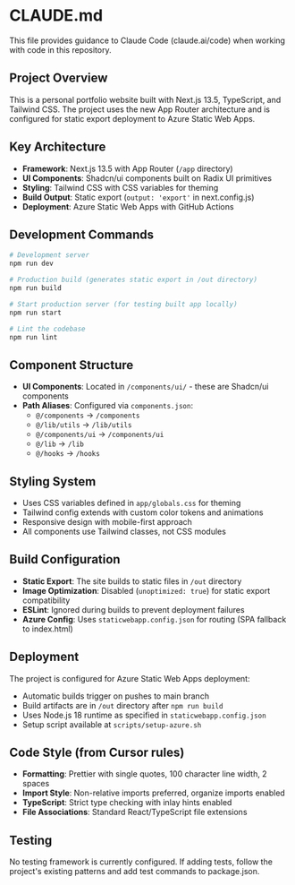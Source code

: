 # CLAUDE.md

This file provides guidance to Claude Code (claude.ai/code) when working with code in this repository.

## Project Overview

This is a personal portfolio website built with Next.js 13.5, TypeScript, and Tailwind CSS. The project uses the new App Router architecture and is configured for static export deployment to Azure Static Web Apps.

## Key Architecture

- **Framework**: Next.js 13.5 with App Router (`/app` directory)
- **UI Components**: Shadcn/ui components built on Radix UI primitives
- **Styling**: Tailwind CSS with CSS variables for theming
- **Build Output**: Static export (`output: 'export'` in next.config.js)
- **Deployment**: Azure Static Web Apps with GitHub Actions

## Development Commands

```bash
# Development server
npm run dev

# Production build (generates static export in /out directory)
npm run build

# Start production server (for testing built app locally)
npm run start

# Lint the codebase
npm run lint
```

## Component Structure

- **UI Components**: Located in `/components/ui/` - these are Shadcn/ui components
- **Path Aliases**: Configured via `components.json`:
  - `@/components` → `/components`
  - `@/lib/utils` → `/lib/utils`
  - `@/components/ui` → `/components/ui`
  - `@/lib` → `/lib`
  - `@/hooks` → `/hooks`

## Styling System

- Uses CSS variables defined in `app/globals.css` for theming
- Tailwind config extends with custom color tokens and animations
- Responsive design with mobile-first approach
- All components use Tailwind classes, not CSS modules

## Build Configuration

- **Static Export**: The site builds to static files in `/out` directory
- **Image Optimization**: Disabled (`unoptimized: true`) for static export compatibility
- **ESLint**: Ignored during builds to prevent deployment failures
- **Azure Config**: Uses `staticwebapp.config.json` for routing (SPA fallback to index.html)

## Deployment

The project is configured for Azure Static Web Apps deployment:
- Automatic builds trigger on pushes to main branch
- Build artifacts are in `/out` directory after `npm run build`
- Uses Node.js 18 runtime as specified in `staticwebapp.config.json`
- Setup script available at `scripts/setup-azure.sh`

## Code Style (from Cursor rules)

- **Formatting**: Prettier with single quotes, 100 character line width, 2 spaces
- **Import Style**: Non-relative imports preferred, organize imports enabled
- **TypeScript**: Strict type checking with inlay hints enabled
- **File Associations**: Standard React/TypeScript file extensions

## Testing

No testing framework is currently configured. If adding tests, follow the project's existing patterns and add test commands to package.json.
